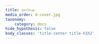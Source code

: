 ```yaml
---
title: มหาวิภงฺค
media_order: d-cover.jpg
taxonomy:
    category: docs
hide_hypothesis: false
body_classes: 'title-center title-h1h2'
---
```


